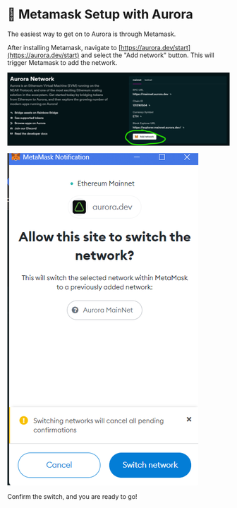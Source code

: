 # 🌌 Metamask Setup with Aurora

The easiest way to get on to Aurora is through Metamask.

After installing Metamask, navigate to [https://aurora.dev/start](https://aurora.dev/start) and select the "Add network" button. This will trigger Metamask to add the network.

![](<../.gitbook/assets/image (5).png>)

![](<../.gitbook/assets/image (6).png>)

Confirm the switch, and you are ready to go!
